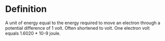 # Definition

A unit of energy equal to the energy required to move an electron
through a potential difference of 1 volt. Often shortened to volt. One
electron volt equals 1.6020 \* 10-9 joule.
